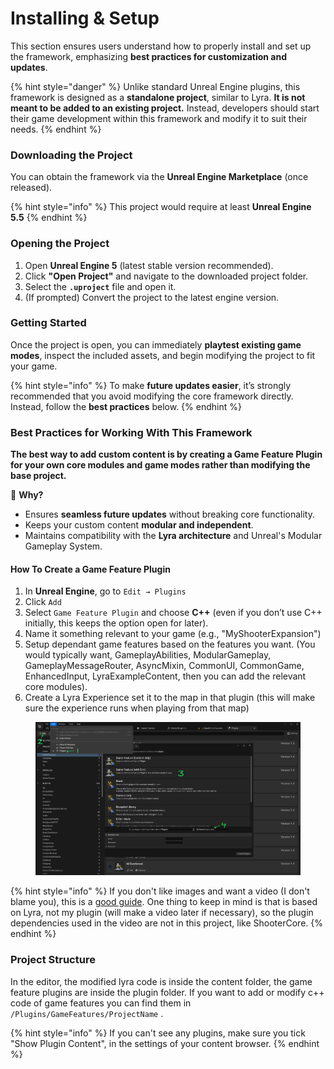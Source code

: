 # Installing & Setup

This section ensures users understand how to properly install and set up the framework, emphasizing **best practices for customization and updates**.

{% hint style="danger" %}
Unlike standard Unreal Engine plugins, this framework is designed as a **standalone project**, similar to Lyra. **It is not meant to be added to an existing project.** Instead, developers should start their game development within this framework and modify it to suit their needs.
{% endhint %}

### **Downloading the Project**

You can obtain the framework via the **Unreal Engine Marketplace** (once released).

{% hint style="info" %}
This project would require at least **Unreal Engine 5.5**
{% endhint %}

### **Opening the Project**

1. Open **Unreal Engine 5** (latest stable version recommended).
2. Click **"Open Project"** and navigate to the downloaded project folder.
3. Select the **`.uproject`** file and open it.
4. (If prompted) Convert the project to the latest engine version.

### **Getting Started**

Once the project is open, you can immediately **playtest existing game modes**, inspect the included assets, and begin modifying the project to fit your game.

{% hint style="info" %}
To make **future updates easier**, it’s strongly recommended that you avoid modifying the core framework directly. Instead, follow the **best practices** below.&#x20;
{% endhint %}

### **Best Practices for Working With This Framework**

**The best way to add custom content is by creating a Game Feature Plugin for your own core modules and game modes rather than modifying the base project.**

🔹 **Why?**

* Ensures **seamless future updates** without breaking core functionality.
* Keeps your custom content **modular and independent**.
* Maintains compatibility with the **Lyra architecture** and Unreal's Modular Gameplay System.

#### How To Create a Game Feature Plugin

1. In **Unreal Engine**, go to `Edit → Plugins`
2. Click `Add`
3. Select `Game Feature Plugin` and choose **C++** (even if you don’t use C++ initially, this keeps the option open for later).
4. Name it something relevant to your game (e.g., "MyShooterExpansion")
5. Setup dependant game features based on the features you want. (You would typically want, GameplayAbilities, ModularGameplay, GameplayMessageRouter, AsyncMixin, CommonUI, CommonGame, EnhancedInput, LyraExampleContent, then you can add the relevant core modules).
6. Create a Lyra Experience set it to the map in that plugin (this will make sure the experience runs when playing from that map)

<figure><img src="../.gitbook/assets/GameFeature.png" alt=""><figcaption></figcaption></figure>

{% hint style="info" %}
If you don't like images and want a video (I don't blame you), this is a [good guide](https://www.youtube.com/watch?v=AaGxHtQ0okw). One thing to keep in mind is that is based on Lyra, not my plugin (will make a video later if necessary), so the plugin dependencies used in the video are not in this project, like ShooterCore.
{% endhint %}

### Project Structure

In the editor, the modified lyra code is inside the content folder, the game feature plugins are inside the plugin folder. If you want to add or modify c++ code of game features you can find them in `/Plugins/GameFeatures/ProjectName` .

{% hint style="info" %}
If you can't see any plugins, make sure you tick "Show Plugin Content", in the settings of your content browser.
{% endhint %}
